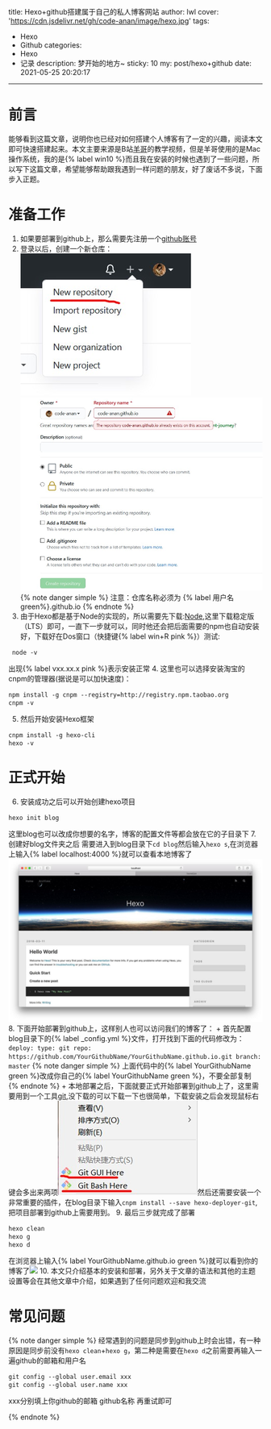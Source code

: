 title: Hexo+github搭建属于自己的私人博客网站
author: lwl
cover: 'https://cdn.jsdelivr.net/gh/code-anan/image/hexo.jpg'
tags:
  - Hexo
  - Github
categories:
  - Hexo
  - 记录
description: 梦开始的地方~
sticky: 10
my: post/hexo+github
date: 2021-05-25 20:20:17
---
<meta name="referrer" content="no-referrer" />

# 前言

能够看到这篇文章，说明你也已经对如何搭建个人博客有了一定的兴趣，阅读本文即可快速搭建起来。本文主要来源是B站[羊哥](https://space.bilibili.com/384068749?from=search&seid=6701903827907687402)的教学视频，但是羊哥使用的是Mac操作系统，我的是{% label win10  %}而且我在安装的时候也遇到了一些问题，所以写下这篇文章，希望能够帮助跟我遇到一样问题的朋友，好了废话不多说，下面步入正题。

# 准备工作

1. 如果要部署到github上，那么需要先注册一个[github账号](https://github.com/login)
2. 登录以后，创建一个新仓库：<img src="/img/repository.jpg" ><img src="/img/s2.jpg" >
  {% note danger simple %}
  注意：仓库名称必须为 {% label 用户名  green%}.github.io
  {% endnote %}
3. 由于Hexo都是基于Node的实现的，所以需要先下载:[Node](https://nodejs.org/en/),这里下载稳定版（LTS）即可，一直下一步就可以，同时他还会把后面需要的npm也自动安装好，下载好在Dos窗口（快捷键{% label win+R pink %}）测试:
``` 
 node -v
```
出现{% label vxx.xx.x  pink %}表示安装正常
4. 这里也可以选择安装淘宝的cnpm的管理器(据说是可以加快速度)：
```
npm install -g cnpm --registry=http://registry.npm.taobao.org
cnpm -v
```
5. 然后开始安装Hexo框架
```
cnpm install -g hexo-cli
hexo -v
```
# 正式开始

6. 安装成功之后可以开始创建hexo项目
```
hexo init blog
```
这里blog也可以改成你想要的名字，博客的配置文件等都会放在它的子目录下
7. 创建好blog文件夹之后 需要进入到blog目录下`cd blog`然后输入`hexo s`,在浏览器上输入{% label localhost:4000  %}就可以查看本地博客了<img src="/img/landscape.jpg" >
8. 下面开始部署到github上，这样别人也可以访问我们的博客了：
    + 首先配置blog目录下的{% label _config.yml  %}文件，打开找到下面的代码修改为：
    ```
      deploy:
       type: git
    repo: https://github.com/YourGithubName/YourGithubName.github.io.git
    branch: master
    ```
    {% note danger simple %}
     上面代码中的{% label YourGithubName green  %}改成你自己的{% label YourGithubName green  %}，不要全部复制
    {% endnote %}
    + 本地部署之后，下面就要正式开始部署到github上了，这里需要用到一个工具[git](https://git-scm.com/downloads),没下载的可以下载一下也很简单，下载安装之后会发现鼠标右键会多出来两项<img src="/img/git.jpg" >然后还需要安装一个非常重要的插件，在blog目录下输入`cnpm install --save hexo-deployer-git`,把项目部署到github上需要用到。
9. 最后三步就完成了部署
```
hexo clean
hexo g
hexo d
```
在浏览器上输入{% label YourGithubName.github.io green  %}就可以看到你的博客了![](https://cdn.jsdelivr.net/gh/code-anan/image/20210625155527.png)
10. 本文只介绍基本的安装和部署，另外关于文章的语法和其他的主题设置等会在其他文章中介绍，如果遇到了任何问题欢迎和我交流
# 常见问题

{% note danger simple %}
  经常遇到的问题是同步到github上时会出错，有一种原因是同步前没有`hexo clean`+`hexo g`，第二种是需要在`hexo d`之前需要再输入一遍github的邮箱和用户名
```
git config --global user.email xxx
git config --global user.name xxx
```
xxx分别填上你github的邮箱 github名称 再重试即可

{% endnote %}
